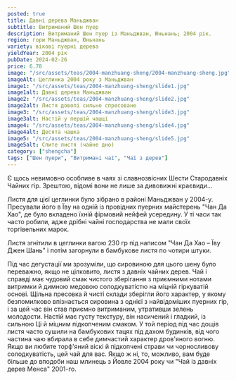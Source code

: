 ```yaml
---
posted: true
title: Давні дерева Маньджван
subtitle: Витриманий Шен пуер
description: Витриманий Шен пуер із Маньджван, Юньнань; 2004 рік.
region: гори Маньджван, Юньнань
variety: вікові пуерні дерева
yieldYear: 2004 рік
pubDate: 2024-02-26
price: 6.78
image: "/src/assets/teas/2004-manzhuang-sheng/2004-manzhuang-sheng.jpg"
imageAlt: Цеглинка 2004 року з Маньджван
image1: "/src/assets/teas/2004-manzhuang-sheng/slide1.jpg"
image1alt: Давні дерева Маньджван
image2: "/src/assets/teas/2004-manzhuang-sheng/slide2.jpg"
image2alt: Листя доволі сильно спресоване
image3: "/src/assets/teas/2004-manzhuang-sheng/slide3.jpg"
image3alt: Настій у першій чашці
image4: "/src/assets/teas/2004-manzhuang-sheng/slide4.jpg"
image4alt: Десята чашка
image5: "/src/assets/teas/2004-manzhuang-sheng/slide5.jpg"
image5alt: Спите листя (чайне дно)
category: ["shengcha"]
tags: ["Шен пуери", "Витримані чаї", "Чаї з дерев"]
---
```


Є щось невимовно особливе в чаях зі славнозвісних Шести Стародавніх Чайних гір. Зрештою, відомі вони не лише за дивовижні краєвиди...

Листя для цієї цеглинки було зібрано в районі Маньджван у 2004-у. Пресували його в Їву на одній із провідних пуерних майстерень "Чан Да Хао", де було вкладено їхній фірмовий нейфей усередину. У ті часи так часто робили, адже дрібні чайні господарства не мали своїх торгівельних марок.

Листя згнітили в цеглинки вагою 230 гр під написом "Чан Да Хао – Їву Джен Шань" і потім загорнули в бамбукове листя по чотири штуки.

Під час дегустації ми зрозуміли, що сировиною для цього шену було переважно, якщо не цілковито, листя з давніх чайних дерев. Чай і справді має чудовий смак чистого зберігання з приємними нотами витримки й димною медовою солодкуватістю на міцній гіркуватій основі. Щільна пресовка й чисті склади зберігли його характер, у якому безпомилково впізнається сировина з однієї з найвідоміших пуерних гір, і за цей час він став приємно витриманим, утративши зелень молодости. Настій має густу текстуру, він насичений і гладкий, із сильною Ці й міцним підкопченим смаком. У той період під час дощів листя часто сушили на бамбукових тацях під дахом будинків, від чого частина чаю вбирала в себе димчастий характер дров'яного вогню. Якщо ви любите торф'яний віскі й підкопчені страви чи чорносливову солодкуватість, цей чай для вас. Якщо ж ні, то, можливо, вам буде більше до вподоби наш млинець з Йовле 2004 року чи "Чай із давніх дерев Менса" 2001-го.